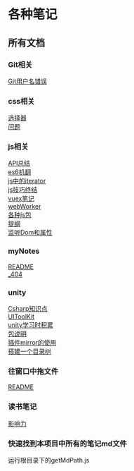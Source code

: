 # 各种笔记

## 所有文档
<!-- 所有文档 -->
### Git相关
[Git用户名错误](/Git相关/Git用户名错误.md)  
### css相关
[选择器](/css相关/选择器.md)  
[问题](/css相关/问题.md)  
### js相关
[API总结](/js相关/API总结.md)  
[es6机翻](/js相关/es6机翻.md)  
[js中的iterator](/js相关/js中的iterator.md)  
[js技巧终结](/js相关/js技巧终结.md)  
[vuex笔记](/js相关/vuex笔记.md)  
[webWorker](/js相关/webWorker.md)  
[各种js包](/js相关/各种js包.md)  
[提纲](/js相关/提纲.md)  
[监听Dom和属性](/js相关/监听Dom和属性.md)  
### myNotes
[README](/README.md)  
[_404](/_404.md)  
### unity
[Csharp知识点](/unity/Csharp知识点.md)  
[UIToolKit](/unity/UIToolKit.md)  
[unity学习时积累](/unity/unity学习时积累.md)  
[包说明](/unity/包说明.md)  
[插件mirror的使用](/unity/插件mirror的使用.md)  
[搭建一个目录树](/unity/搭建一个目录树.md)  
### 往窗口中拖文件
[README](/unity/往窗口中拖文件/README.md)  
### 读书笔记
[影响力](/读书笔记/影响力.md)  
<!-- 所有文档 -->


### 快速找到本项目中所有的笔记md文件

运行根目录下的getMdPath.js